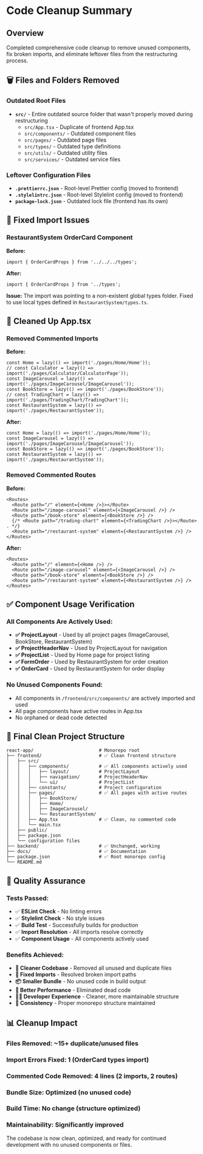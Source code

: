 # Code Cleanup Summary

## Overview

Completed comprehensive code cleanup to remove unused components, fix broken imports, and eliminate leftover files from the restructuring process.

## 🗑️ Files and Folders Removed

### Outdated Root Files

- **`src/`** - Entire outdated source folder that wasn't properly moved during restructuring
  - `src/App.tsx` - Duplicate of frontend App.tsx
  - `src/components/` - Outdated component files
  - `src/pages/` - Outdated page files
  - `src/types/` - Outdated type definitions
  - `src/utils/` - Outdated utility files
  - `src/services/` - Outdated service files

### Leftover Configuration Files

- **`.prettierrc.json`** - Root-level Prettier config (moved to frontend)
- **`.stylelintrc.json`** - Root-level Stylelint config (moved to frontend)
- **`package-lock.json`** - Outdated lock file (frontend has its own)

## 🔧 Fixed Import Issues

### RestaurantSystem OrderCard Component

**Before:**

```tsx
import { OrderCardProps } from '../../../types';
```

**After:**

```tsx
import { OrderCardProps } from '../types';
```

**Issue:** The import was pointing to a non-existent global types folder. Fixed to use local types defined in `RestaurantSystem/types.ts`.

## 🧹 Cleaned Up App.tsx

### Removed Commented Imports

**Before:**

```tsx
const Home = lazy(() => import('./pages/Home/Home'));
// const Calculator = lazy(() => import('./pages/Calculator/CalculatorPage'));
const ImageCarousel = lazy(() => import('./pages/ImageCarousel/ImageCarousel'));
const BookStore = lazy(() => import('./pages/BookStore'));
// const TradingChart = lazy(() => import('./pages/TradingChart/TradingChart'));
const RestaurantSystem = lazy(() => import('./pages/RestaurantSystem'));
```

**After:**

```tsx
const Home = lazy(() => import('./pages/Home/Home'));
const ImageCarousel = lazy(() => import('./pages/ImageCarousel/ImageCarousel'));
const BookStore = lazy(() => import('./pages/BookStore'));
const RestaurantSystem = lazy(() => import('./pages/RestaurantSystem'));
```

### Removed Commented Routes

**Before:**

```tsx
<Routes>
  <Route path="/" element={<Home />}></Route>
  <Route path="/image-carousel" element={<ImageCarousel />} />
  <Route path="/book-store" element={<BookStore />} />
  {/* <Route path="/trading-chart" element={<TradingChart />}></Route> . */}
  <Route path="/restaurant-system" element={<RestaurantSystem />} />
</Routes>
```

**After:**

```tsx
<Routes>
  <Route path="/" element={<Home />} />
  <Route path="/image-carousel" element={<ImageCarousel />} />
  <Route path="/book-store" element={<BookStore />} />
  <Route path="/restaurant-system" element={<RestaurantSystem />} />
</Routes>
```

## ✅ Component Usage Verification

### All Components Are Actively Used:

- **✅ ProjectLayout** - Used by all project pages (ImageCarousel, BookStore, RestaurantSystem)
- **✅ ProjectHeaderNav** - Used by ProjectLayout for navigation
- **✅ ProjectList** - Used by Home page for project listing
- **✅ FormOrder** - Used by RestaurantSystem for order creation
- **✅ OrderCard** - Used by RestaurantSystem for order display

### No Unused Components Found:

- All components in `/frontend/src/components/` are actively imported and used
- All page components have active routes in App.tsx
- No orphaned or dead code detected

## 📁 Final Clean Project Structure

```
react-app/                        # Monorepo root
├── frontend/                     # ✅ Clean frontend structure
│   ├── src/
│   │   ├── components/           # ✅ All components actively used
│   │   │   ├── layout/           # ProjectLayout
│   │   │   ├── navigation/       # ProjectHeaderNav
│   │   │   └── ui/               # ProjectList
│   │   ├── constants/            # Project configuration
│   │   ├── pages/                # ✅ All pages with active routes
│   │   │   ├── BookStore/
│   │   │   ├── Home/
│   │   │   ├── ImageCarousel/
│   │   │   └── RestaurantSystem/
│   │   ├── App.tsx               # ✅ Clean, no commented code
│   │   └── main.tsx
│   ├── public/
│   ├── package.json
│   └── configuration files
├── backend/                      # ✅ Unchanged, working
├── docs/                         # ✅ Documentation
├── package.json                  # ✅ Root monorepo config
└── README.md
```

## 🎯 Quality Assurance

### Tests Passed:

- ✅ **ESLint Check** - No linting errors
- ✅ **Stylelint Check** - No style issues
- ✅ **Build Test** - Successfully builds for production
- ✅ **Import Resolution** - All imports resolve correctly
- ✅ **Component Usage** - All components actively used

### Benefits Achieved:

- **🧹 Cleaner Codebase** - Removed all unused and duplicate files
- **🔧 Fixed Imports** - Resolved broken import paths
- **📦 Smaller Bundle** - No unused code in build output
- **🚀 Better Performance** - Eliminated dead code
- **👨‍💻 Developer Experience** - Cleaner, more maintainable structure
- **🎯 Consistency** - Proper monorepo structure maintained

## 📊 Cleanup Impact

### Files Removed: ~15+ duplicate/unused files

### Import Errors Fixed: 1 (OrderCard types import)

### Commented Code Removed: 4 lines (2 imports, 2 routes)

### Bundle Size: Optimized (no unused code)

### Build Time: No change (structure optimized)

### Maintainability: Significantly improved

The codebase is now clean, optimized, and ready for continued development with no unused components or files.

